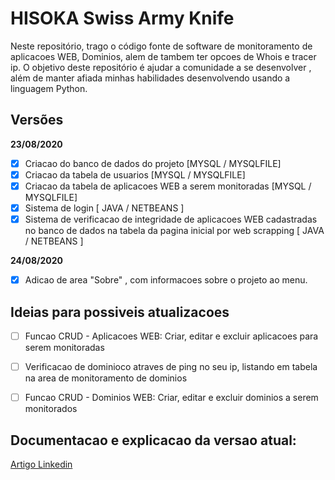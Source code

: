 # HISOKA Swiss Army Knife

Neste repositório, trago o código fonte de software de monitoramento de aplicacoes WEB, Dominios, alem de tambem ter opcoes de Whois e tracer ip.
O objetivo deste repositório é ajudar a comunidade a se desenvolver , além de manter afiada minhas habilidades desenvolvendo usando a linguagem Python.


## Versões

**23/08/2020**

- [x] Criacao do banco de dados do projeto [MYSQL / MYSQLFILE]
- [x] Criacao da tabela de usuarios [MYSQL / MYSQLFILE]
- [x] Criacao da tabela de aplicacoes WEB a serem monitoradas [MYSQL / MYSQLFILE]
- [x] Sistema de login [ JAVA / NETBEANS ]
- [x] Sistema de verificacao de integridade de aplicacoes WEB cadastradas no banco de dados na tabela da pagina inicial por web scrapping [ JAVA / NETBEANS ]

**24/08/2020**

- [x] Adicao de area "Sobre" , com informacoes sobre o projeto ao menu.


## Ideias para possiveis atualizacoes 

- [ ] Funcao CRUD - Aplicacoes WEB: Criar, editar e excluir aplicacoes para serem monitoradas
- [ ] Verificacao de dominioco atraves de ping no seu ip, listando em tabela na area de monitoramento de dominios
- [ ] Funcao CRUD - Dominios WEB: Criar, editar e excluir dominios a serem monitorados


## Documentacao e explicacao da versao atual:
[Artigo Linkedin](#)
